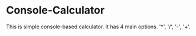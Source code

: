# Console-Calculator

This is simple console-based calculator. It has 4 main options. '*', '/', '-', '+'.

